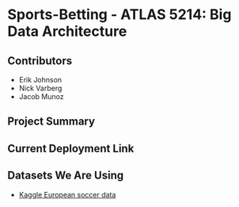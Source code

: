 # Sports-Betting - ATLAS 5214: Big Data Architecture

## Contributors

* Erik Johnson
* Nick Varberg
* Jacob Munoz

## Project Summary

## Current Deployment Link

## Datasets We Are Using

* [Kaggle European soccer data](https://www.kaggle.com/austro/beat-the-bookie-worldwide-football-dataset)
